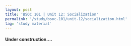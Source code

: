 ```yaml
---
layout: post
title: 'BSOC 101 | Unit 12: Socialization'
permalink: '/study/bsoc-101/unit-12/socialization.html'
tag: 'study material'
---
```


#### Under construction....